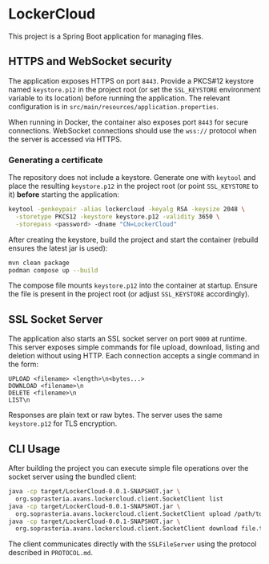 # LockerCloud

This project is a Spring Boot application for managing files.

## HTTPS and WebSocket security

The application exposes HTTPS on port `8443`. Provide a PKCS#12 keystore named
`keystore.p12` in the project root (or set the `SSL_KEYSTORE` environment
variable to its location) before running the application. The relevant
configuration is in `src/main/resources/application.properties`.

When running in Docker, the container also exposes port `8443` for secure
connections. WebSocket connections should use the `wss://` protocol when the
server is accessed via HTTPS.

### Generating a certificate

The repository does not include a keystore. Generate one with `keytool` and
place the resulting `keystore.p12` in the project root (or point
`SSL_KEYSTORE` to it) **before** starting the application:

```bash
keytool -genkeypair -alias lockercloud -keyalg RSA -keysize 2048 \
  -storetype PKCS12 -keystore keystore.p12 -validity 3650 \
  -storepass <password> -dname "CN=LockerCloud"
```
After creating the keystore, build the project and start the container
(rebuild ensures the latest jar is used):

```bash
mvn clean package
podman compose up --build
```
The compose file mounts `keystore.p12` into the container at startup. Ensure the
file is present in the project root (or adjust `SSL_KEYSTORE` accordingly).
## SSL Socket Server

The application also starts an SSL socket server on port `9000` at runtime. This server exposes simple commands for file upload, download, listing and deletion without using HTTP. Each connection accepts a single command in the form:

```
UPLOAD <filename> <length>\n<bytes...>
DOWNLOAD <filename>\n
DELETE <filename>\n
LIST\n
```

Responses are plain text or raw bytes. The server uses the same `keystore.p12` for TLS encryption.


## CLI Usage

After building the project you can execute simple file operations over the socket server using the bundled client:

```bash
java -cp target/LockerCloud-0.0.1-SNAPSHOT.jar \
  org.soprasteria.avans.lockercloud.client.SocketClient list
java -cp target/LockerCloud-0.0.1-SNAPSHOT.jar \
  org.soprasteria.avans.lockercloud.client.SocketClient upload /path/to/file
java -cp target/LockerCloud-0.0.1-SNAPSHOT.jar \
  org.soprasteria.avans.lockercloud.client.SocketClient download file.txt /tmp/file.txt
```

The client communicates directly with the `SSLFileServer` using the protocol described in `PROTOCOL.md`.
